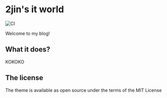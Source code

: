 # 2jin's it world

![CI](https://github.com/22JIN)

Welcome to my blog!
## What it does?

KOKOKO
## The license

The theme is available as open source under the terms of the MIT License
